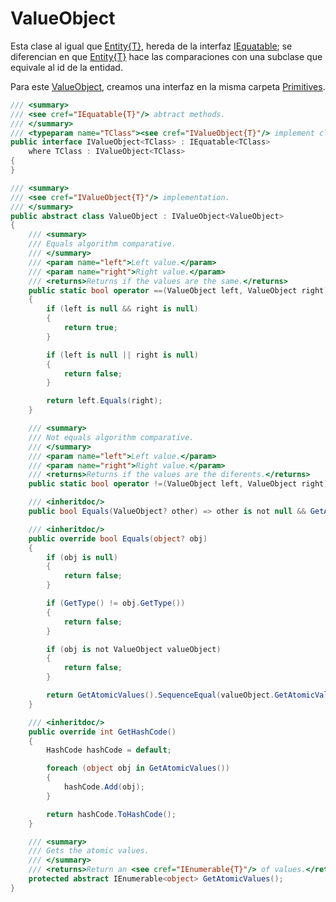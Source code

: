 # ValueObject

Esta clase al igual que [Entity{T}](entityT.md), hereda de la interfaz [IEquatable](https://learn.microsoft.com/en-us/dotnet/api/system.iequatable-1?view=net-7.0); se diferencian en que [Entity{T}](entityT.md) hace las comparaciones con una subclase que equivale al id de la entidad.

Para este [ValueObject](#valueobject), creamos una interfaz en la misma carpeta [Primitives](primitives.md).

```csharp
/// <summary>
/// <see cref="IEquatable{T}"/> abtract methods.
/// </summary>
/// <typeparam name="TClass"><see cref="IValueObject{T}"/> implement class.</typeparam>
public interface IValueObject<TClass> : IEquatable<TClass>
    where TClass : IValueObject<TClass>
{
}
```

```csharp
/// <summary>
/// <see cref="IValueObject{T}"/> implementation.
/// </summary>
public abstract class ValueObject : IValueObject<ValueObject>
{
    /// <summary>
    /// Equals algorithm comparative.
    /// </summary>
    /// <param name="left">Left value.</param>
    /// <param name="right">Right value.</param>
    /// <returns>Returns if the values are the same.</returns>
    public static bool operator ==(ValueObject left, ValueObject right)
    {
        if (left is null && right is null)
        {
            return true;
        }

        if (left is null || right is null)
        {
            return false;
        }

        return left.Equals(right);
    }

    /// <summary>
    /// Not equals algorithm comparative.
    /// </summary>
    /// <param name="left">Left value.</param>
    /// <param name="right">Right value.</param>
    /// <returns>Returns if the values are the diferents.</returns>
    public static bool operator !=(ValueObject left, ValueObject right) => !(left == right);

    /// <inheritdoc/>
    public bool Equals(ValueObject? other) => other is not null && GetAtomicValues().SequenceEqual(other.GetAtomicValues());

    /// <inheritdoc/>
    public override bool Equals(object? obj)
    {
        if (obj is null)
        {
            return false;
        }

        if (GetType() != obj.GetType())
        {
            return false;
        }

        if (obj is not ValueObject valueObject)
        {
            return false;
        }

        return GetAtomicValues().SequenceEqual(valueObject.GetAtomicValues());
    }

    /// <inheritdoc/>
    public override int GetHashCode()
    {
        HashCode hashCode = default;

        foreach (object obj in GetAtomicValues())
        {
            hashCode.Add(obj);
        }

        return hashCode.ToHashCode();
    }

    /// <summary>
    /// Gets the atomic values.
    /// </summary>
    /// <returns>Return an <see cref="IEnumerable{T}"/> of values.</returns>
    protected abstract IEnumerable<object> GetAtomicValues();
}
```

